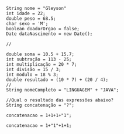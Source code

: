     String nome = "Gleyson"
    int idade = 22;
    double peso = 68.5;
    char sexo = 'M';
    boolean doadorOrgao = false;
    Date dataNascimento = new Date();

    //

    double soma = 10.5 + 15.7;
    int subtração = 113 - 25;
    int multiplicação = 20 * 7;
    int divisão = 15 / 3;
    int modulo = 18 % 3;
    double resultado = (10 * 7) + (20 / 4);
    //
    String nomeCompleto = "LINGUAGEM" + "JAVA";

    //Qual o resultado das expressões abaixo?
    String concatenação = "?";

    concatenacao = 1+1+1+"1";

    concatenacao = 1+"1"+1+1;
